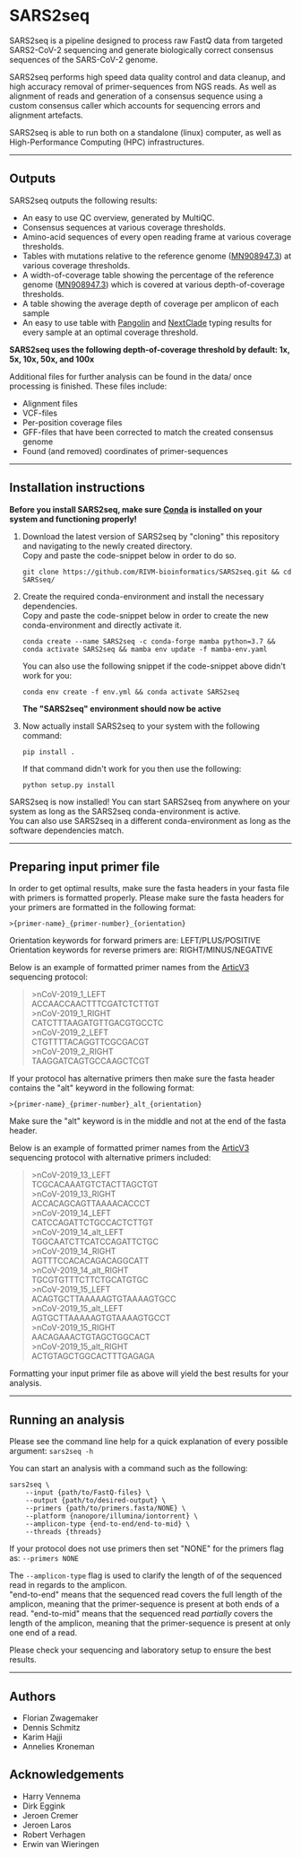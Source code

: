 # SARS2seq

SARS2seq is a pipeline designed to process raw FastQ data from targeted SARS2-CoV-2 sequencing and generate biologically correct consensus sequences of the SARS-CoV-2 genome.

SARS2seq performs high speed data quality control and data cleanup, and high accuracy removal of primer-sequences from NGS reads. As well as alignment of reads and generation of a consensus sequence using a custom consensus caller which accounts for sequencing errors and alignment artefacts.


SARS2seq is able to run both on a standalone (linux) computer, as well as High-Performance Computing (HPC) infrastructures.

---
## Outputs

SARS2seq outputs the following results:
* An easy to use QC overview, generated by MultiQC.
* Consensus sequences at various coverage thresholds.
* Amino-acid sequences of every open reading frame at various coverage thresholds.
* Tables with mutations relative to the reference genome ([MN908947.3](https://www.ncbi.nlm.nih.gov/nuccore/MN908947)) at various coverage thresholds.
* A width-of-coverage table showing the percentage of the reference genome ([MN908947.3](https://www.ncbi.nlm.nih.gov/nuccore/MN908947)) which is covered at various depth-of-coverage thresholds.
* A table showing the average depth of coverage per amplicon of each sample
* An easy to use table with [Pangolin](https://github.com/cov-lineages/pangolin) and [NextClade](https://github.com/nextstrain/nextclade) typing results for every sample at an optimal coverage threshold.

**SARS2seq uses the following depth-of-coverage threshold by default: 1x, 5x, 10x, 50x, and 100x**

Additional files for further analysis can be found in the data/ once processing is finished. These files include:
* Alignment files
* VCF-files
* Per-position coverage files
* GFF-files that have been corrected to match the created consensus genome
* Found (and removed) coordinates of primer-sequences

---
## Installation instructions

**Before you install SARS2seq, make sure [Conda](https://docs.conda.io/projects/conda/en/latest/index.html) is installed on your system and functioning properly!**

1. Download the latest version of SARS2seq by "cloning" this repository and navigating to the newly created directory.  
Copy and paste the code-snippet below in order to do so.  
    ```
    git clone https://github.com/RIVM-bioinformatics/SARS2seq.git && cd SARSseq/
    ```
2. Create the required conda-environment and install the necessary dependencies.  
Copy and paste the code-snippet below in order to create the new conda-environment and directly activate it.
    ```
    conda create --name SARS2seq -c conda-forge mamba python=3.7 && conda activate SARS2seq && mamba env update -f mamba-env.yaml
    ```
    You can also use the following snippet if the code-snippet above didn't work for you:
    ```
    conda env create -f env.yml && conda activate SARS2seq
    ```
    **The "SARS2seq" environment should now be active**  

3. Now actually install SARS2seq to your system with the following command:   
    ```
    pip install .
    ```
    If that command didn't work for you then use the following:
    ```
    python setup.py install
    ```

SARS2seq is now installed! You can start SARS2seq from anywhere on your system as long as the SARS2seq conda-environment is active.  
You can also use SARS2seq in a different conda-environment as long as the software dependencies match.


---
## Preparing input primer file

In order to get optimal results, make sure the fasta headers in your fasta file with primers is formatted properly.
Please make sure the fasta headers for your primers are formatted in the following format:

`>{primer-name}_{primer-number}_{orientation}`

Orientation keywords for forward primers are: LEFT/PLUS/POSITIVE  
Orientation keywords for reverse primers are: RIGHT/MINUS/NEGATIVE  

Below is an example of formatted primer names from the [ArticV3](https://github.com/artic-network/artic-ncov2019/tree/master/primer_schemes/nCoV-2019/V3) sequencing protocol:

>\>nCoV-2019_1_LEFT  
>ACCAACCAACTTTCGATCTCTTGT  
>\>nCoV-2019_1_RIGHT  
>CATCTTTAAGATGTTGACGTGCCTC  
>\>nCoV-2019_2_LEFT  
>CTGTTTTACAGGTTCGCGACGT  
>\>nCoV-2019_2_RIGHT  
>TAAGGATCAGTGCCAAGCTCGT  


If your protocol has alternative primers then make sure the fasta header contains the "alt" keyword in the following format:

`>{primer-name}_{primer-number}_alt_{orientation}`  

Make sure the "alt" keyword is in the middle and not at the end of the fasta header.

Below is an example of formatted primer names from the [ArticV3](https://github.com/artic-network/artic-ncov2019/tree/master/primer_schemes/nCoV-2019/V3) sequencing protocol with alternative primers included:

>\>nCoV-2019_13_LEFT  
>TCGCACAAATGTCTACTTAGCTGT  
>\>nCoV-2019_13_RIGHT  
>ACCACAGCAGTTAAAACACCCT  
>\>nCoV-2019_14_LEFT  
>CATCCAGATTCTGCCACTCTTGT  
>\>nCoV-2019_14_alt_LEFT  
>TGGCAATCTTCATCCAGATTCTGC  
>\>nCoV-2019_14_RIGHT  
>AGTTTCCACACAGACAGGCATT  
>\>nCoV-2019_14_alt_RIGHT  
>TGCGTGTTTCTTCTGCATGTGC  
>\>nCoV-2019_15_LEFT  
>ACAGTGCTTAAAAAGTGTAAAAGTGCC  
>\>nCoV-2019_15_alt_LEFT  
>AGTGCTTAAAAAGTGTAAAAGTGCCT  
>\>nCoV-2019_15_RIGHT  
>AACAGAAACTGTAGCTGGCACT  
>\>nCoV-2019_15_alt_RIGHT  
>ACTGTAGCTGGCACTTTGAGAGA  

Formatting your input primer file as above will yield the best results for your analysis.

---
## Running an analysis

Please see the command line help for a quick explanation of every possible argument: `sars2seq -h`

You can start an analysis with a command such as the following:
```
sars2seq \
    --input {path/to/FastQ-files} \
    --output {path/to/desired-output} \
    --primers {path/to/primers.fasta/NONE} \
    --platform {nanopore/illumina/iontorrent} \
    --amplicon-type {end-to-end/end-to-mid} \
    --threads {threads}
``` 
If your protocol does not use primers then set "NONE" for the primers flag as: `--primers NONE`

The `--amplicon-type` flag is used to clarify the length of of the sequenced read in regards to the amplicon.  
"end-to-end" means that the sequenced read covers the full length of the amplicon, meaning that the primer-sequence is present at both ends of a read.
"end-to-mid" means that the sequenced read *partially* covers the length of the amplicon, meaning that the primer-sequence is present at only one end of a read.

Please check your sequencing and laboratory setup to ensure the best results.

---
## Authors

* Florian Zwagemaker
* Dennis Schmitz
* Karim Hajji
* Annelies Kroneman

## Acknowledgements

* Harry Vennema
* Dirk Eggink
* Jeroen Cremer
* Jeroen Laros 
* Robert Verhagen
* Erwin van Wieringen